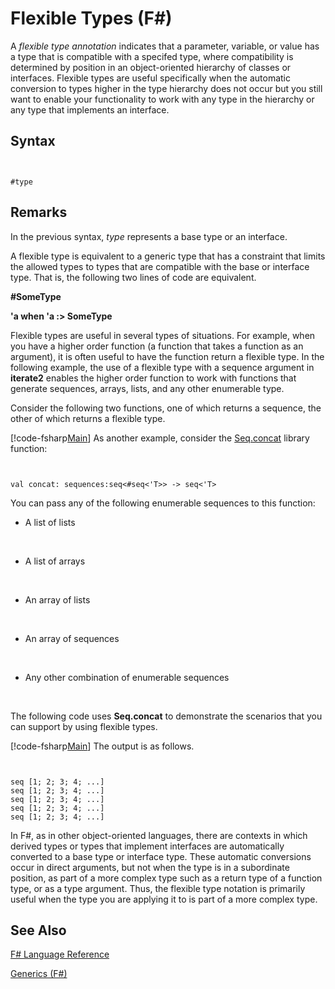 # Flexible Types (F#)

A *flexible type annotation* indicates that a parameter, variable, or value has a type that is compatible with a specifed type, where compatibility is determined by position in an object-oriented hierarchy of classes or interfaces. Flexible types are useful specifically when the automatic conversion to types higher in the type hierarchy does not occur but you still want to enable your functionality to work with any type in the hierarchy or any type that implements an interface.


## Syntax


```


#type

```



## Remarks
In the previous syntax, *type* represents a base type or an interface.

A flexible type is equivalent to a generic type that has a constraint that limits the allowed types to types that are compatible with the base or interface type. That is, the following two lines of code are equivalent.

**#SomeType**

**'a when 'a :&gt; SomeType**

Flexible types are useful in several types of situations. For example, when you have a higher order function (a function that takes a function as an argument), it is often useful to have the function return a flexible type. In the following example, the use of a flexible type with a sequence argument in **iterate2** enables the higher order function to work with functions that generate sequences, arrays, lists, and any other enumerable type.

Consider the following two functions, one of which returns a sequence, the other of which returns a flexible type.

[!code-fsharp[Main](snippets/fslangref2/snippet4101.fs)]
    As another example, consider the [Seq.concat](http://msdn.microsoft.com/en-us/library/2eeb69a9-fc2f-4b7d-8dee-101fa2b00712) library function:



```


val concat: sequences:seq<#seq<'T>> -> seq<'T>

```


You can pass any of the following enumerable sequences to this function:


- A list of lists
<br />

- A list of arrays
<br />

- An array of lists
<br />

- An array of sequences
<br />

- Any other combination of enumerable sequences
<br />

The following code uses **Seq.concat** to demonstrate the scenarios that you can support by using flexible types.

[!code-fsharp[Main](snippets/fslangref2/snippet4102.fs)]
    The output is as follows.



```


seq [1; 2; 3; 4; ...]
seq [1; 2; 3; 4; ...]
seq [1; 2; 3; 4; ...]
seq [1; 2; 3; 4; ...]
seq [1; 2; 3; 4; ...]

```


In F#, as in other object-oriented languages, there are contexts in which derived types or types that implement interfaces are automatically converted to a base type or interface type. These automatic conversions occur in direct arguments, but not when the type is in a subordinate position, as part of a more complex type such as a return type of a function type, or as a type argument. Thus, the flexible type notation is primarily useful when the type you are applying it to is part of a more complex type.


## See Also
[F&#35; Language Reference](FSharp-Language-Reference.md)

[Generics &#40;F&#35;&#41;](Generics-%5BFSharp%5D.md)

